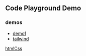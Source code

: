 ## Code Playground Demo

### demos

- [demo1](./apps/demo/demo1/index.html)
- [tailwind](./apps/demo/tailwind/index.html)

[htmlCss](./apps/htmlCss/challengeConverse/index.html)
